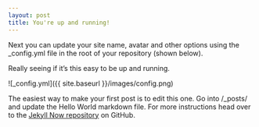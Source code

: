 ```yaml
---
layout: post
title: You're up and running!
---
```


Next you can update your site name, avatar and other options using the \_config.yml file in the root of your repository (shown below).

Really seeing if it’s this easy to be up and running.

![\_config.yml]({{ site.baseurl }}/images/config.png)

The easiest way to make your first post is to edit this one. Go into /\_posts/ and update the Hello World markdown file. For more instructions head over to the [Jekyll Now repository][1] on GitHub.

[1]:	https://github.com/barryclark/jekyll-now
